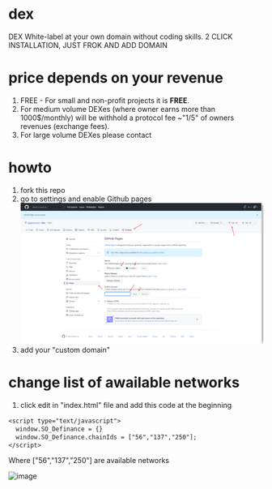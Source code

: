 # dex
DEX White-label at your own domain without coding skills. 2 CLICK INSTALLATION, JUST FROK AND ADD DOMAIN

# price depends on your revenue
1. FREE - For small and non-profit projects it is <b>FREE</b>. 
2. For medium volume DEXes (where owner earns more than 1000$/monthly) will be withhold a protocol fee  ~"1/5" of owners revenues (exchange fees). 
3. For large volume DEXes please contact

# howto
1. fork this repo
2. go to settings and enable Github pages
![alt text](howto.png "Title")
3. add your "custom domain" 

# change list of awailable networks

1. click edit in "index.html" file  and add this code at the beginning 
```
<script type="text/javascript">
  window.SO_Definance = {}
  window.SO_Definance.chainIds = ["56","137","250"];
</script>
```
Where ["56","137","250"] are available networks

![image](https://user-images.githubusercontent.com/2914674/205314312-a75aa402-c248-49d6-8e35-d9b1453e9bd9.png)
